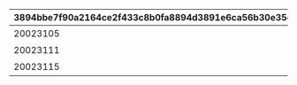 |3894bbe7f90a2164ce2f433c8b0fa8894d3891e6ca56b30e35d0e7beeeca9ee6|3c2e66b679543b68989e4f60d210f356824ab8b99b3bd17c4710425a592dac5f|2f1b652deffa376d5768e57232710fc3242502ba22d2586877f7803b1e6329c9|aed08315ac23c95398fcf52174f17920ed719bf5e6d3d4b5aae6e7c7be849130|
| --- | --- | --- | --- |
|20023105|特別講座プレゼンレポート|1|0|
|20023111|メルクリウス財団活動日誌|2|0|
|20023115|ユニのメモ帳|3|2002301|